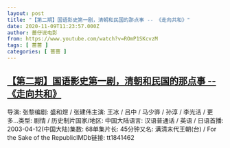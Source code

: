 ```yaml
---
layout: post
title: "【第二期】国语影史第一剧，清朝和民国的那点事 -- 《走向共和》"
date: 2020-11-09T11:23:57.000Z
author: 蔷仔说电影
from: https://www.youtube.com/watch?v=ROmP1SKcvzM
tags: [ 蔷蔷 ]
categories: [ 蔷蔷 ]
---
```

<!--1604921037000-->
[【第二期】国语影史第一剧，清朝和民国的那点事 -- 《走向共和》](https://www.youtube.com/watch?v=ROmP1SKcvzM)
------

<div>
导演: 张黎编剧: 盛和煜 / 张建伟主演: 王冰 / 吕中 / 马少骅 / 孙淳 / 李光洁 / 更多...类型: 剧情 / 历史制片国家/地区: 中国大陆语言: 汉语普通话 / 英语 / 日语首播: 2003-04-12(中国大陆)集数: 68单集片长: 45分钟又名: 满清末代王朝(台) / For the Sake of the RepublicIMDb链接: tt1841462
</div>
